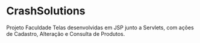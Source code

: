 # CrashSolutions
Projeto Faculdade
Telas desenvolvidas em JSP junto a Servlets, com ações de Cadastro, Alteração e Consulta de Produtos.
